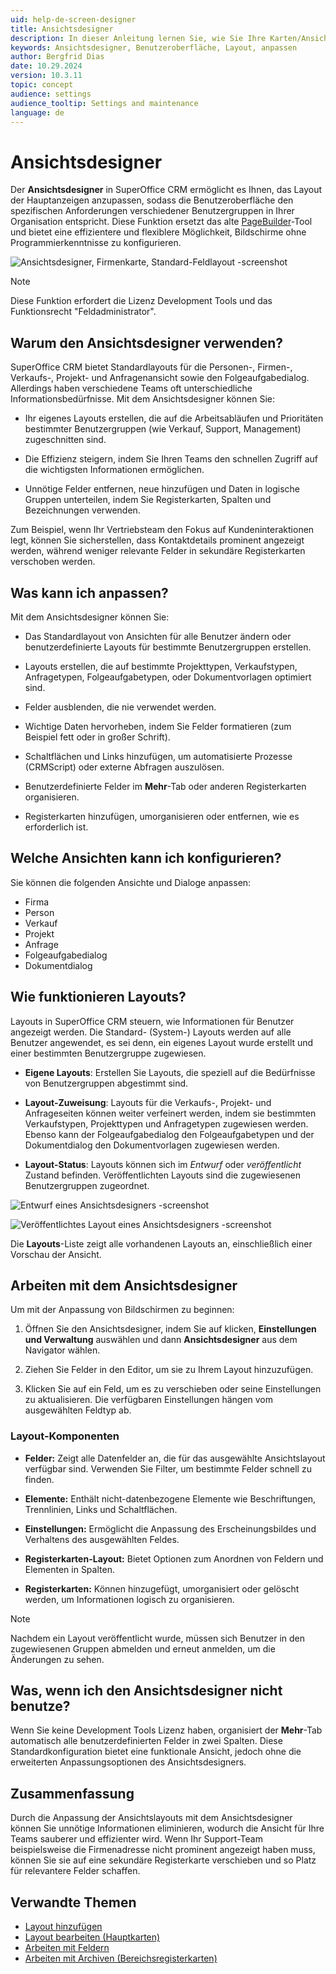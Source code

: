 ```yaml
---
uid: help-de-screen-designer
title: Ansichtsdesigner
description: In dieser Anleitung lernen Sie, wie Sie Ihre Karten/Ansichten konfigurieren.
keywords: Ansichtsdesigner, Benutzeroberfläche, Layout, anpassen
author: Bergfrid Dias
date: 10.29.2024
version: 10.3.11
topic: concept
audience: settings
audience_tooltip: Settings and maintenance
language: de
---
```


# Ansichtsdesigner <i class="ph ph-squares-four" aria-hidden="true"></i>

Der **Ansichtsdesigner** in SuperOffice CRM ermöglicht es Ihnen, das Layout der Hauptanzeigen anzupassen, sodass die Benutzeroberfläche den spezifischen Anforderungen verschiedener Benutzergruppen in Ihrer Organisation entspricht. Diese Funktion ersetzt das alte [PageBuilder][9]-Tool und bietet eine effizientere und flexiblere Möglichkeit, Bildschirme ohne Programmierkenntnisse zu konfigurieren.

![Ansichtsdesigner, Firmenkarte, Standard-Feldlayout -screenshot][img5]

> [!NOTE]
> Diese Funktion erfordert die Lizenz Development Tools und das Funktionsrecht "Feldadministrator".

## Warum den Ansichtsdesigner verwenden?

SuperOffice CRM bietet Standardlayouts für die Personen-, Firmen-, Verkaufs-, Projekt- und Anfragenansicht sowie den Folgeaufgabedialog. Allerdings haben verschiedene Teams oft unterschiedliche Informationsbedürfnisse. Mit dem Ansichtsdesigner können Sie:

* Ihr eigenes Layouts erstellen, die auf die Arbeitsabläufen und Prioritäten bestimmter Benutzergruppen (wie Verkauf, Support, Management) zugeschnitten sind.

* Die Effizienz steigern, indem Sie Ihren Teams den schnellen Zugriff auf die wichtigsten Informationen ermöglichen.

* Unnötige Felder entfernen, neue hinzufügen und Daten in logische Gruppen unterteilen, indem Sie Registerkarten, Spalten und Bezeichnungen verwenden.

Zum Beispiel, wenn Ihr Vertriebsteam den Fokus auf Kundeninteraktionen legt, können Sie sicherstellen, dass Kontaktdetails prominent angezeigt werden, während weniger relevante Felder in sekundäre Registerkarten verschoben werden.

## Was kann ich anpassen?

Mit dem Ansichtsdesigner können Sie:

* Das Standardlayout von Ansichten für alle Benutzer ändern oder benutzerdefinierte Layouts für bestimmte Benutzergruppen erstellen.

* Layouts erstellen, die auf bestimmte Projekttypen, Verkaufstypen, Anfragetypen, Folgeaufgabetypen, oder Dokumentvorlagen optimiert sind.

* Felder ausblenden, die nie verwendet werden.

* Wichtige Daten hervorheben, indem Sie Felder formatieren (zum Beispiel fett oder in großer Schrift).

* Schaltflächen und Links hinzufügen, um automatisierte Prozesse (CRMScript) oder externe Abfragen auszulösen.

* Benutzerdefinierte Felder im **Mehr**-Tab oder anderen Registerkarten organisieren.

* Registerkarten hinzufügen, umorganisieren oder entfernen, wie es erforderlich ist.

## Welche Ansichten kann ich konfigurieren?

Sie können die folgenden Ansichte und Dialoge anpassen:

* Firma
* Person
* Verkauf
* Projekt
* Anfrage
* Folgeaufgabedialog
* Dokumentdialog

## Wie funktionieren Layouts?

Layouts in SuperOffice CRM steuern, wie Informationen für Benutzer angezeigt werden. Die Standard- (System-) Layouts werden auf alle Benutzer angewendet, es sei denn, ein eigenes Layout wurde erstellt und einer bestimmten Benutzergruppe zugewiesen.

* **Eigene Layouts**: Erstellen Sie Layouts, die speziell auf die Bedürfnisse von Benutzergruppen abgestimmt sind.

* **Layout-Zuweisung**: Layouts für die Verkaufs-, Projekt- und Anfrageseiten können weiter verfeinert werden, indem sie bestimmten Verkaufstypen, Projekttypen und Anfragetypen zugewiesen werden. Ebenso kann der Folgeaufgabedialog den Folgeaufgabetypen und der Dokumentdialog den Dokumentvorlagen zugewiesen werden.

* **Layout-Status**: Layouts können sich im *Entwurf* oder *veröffentlicht* Zustand befinden. Veröffentlichten Layouts sind die zugewiesenen Benutzergruppen zugeordnet.

![Entwurf eines Ansichtsdesigners -screenshot][img3]

![Veröffentlichtes Layout eines Ansichtsdesigners -screenshot][img4]

Die **Layouts**-Liste zeigt alle vorhandenen Layouts an, einschließlich einer Vorschau der Ansicht.

## Arbeiten mit dem Ansichtsdesigner

Um mit der Anpassung von Bildschirmen zu beginnen:

1. Öffnen Sie den Ansichtsdesigner, indem Sie auf <i class="ph ph-list" aria-label="Main menu"></i> klicken, **Einstellungen und Verwaltung** auswählen und dann **Ansichtsdesigner** aus dem Navigator wählen.

2. Ziehen Sie Felder in den Editor, um sie zu Ihrem Layout hinzuzufügen.

3. Klicken Sie auf ein Feld, um es zu verschieben oder seine Einstellungen zu aktualisieren. Die verfügbaren Einstellungen hängen vom ausgewählten Feldtyp ab.

### Layout-Komponenten

* **Felder:** Zeigt alle Datenfelder an, die für das ausgewählte Ansichtslayout verfügbar sind. Verwenden Sie Filter, um bestimmte Felder schnell zu finden.

* **Elemente:** Enthält nicht-datenbezogene Elemente wie Beschriftungen, Trennlinien, Links und Schaltflächen.

* **Einstellungen:** Ermöglicht die Anpassung des Erscheinungsbildes und Verhaltens des ausgewählten Feldes.

* **Registerkarten-Layout:** Bietet Optionen zum Anordnen von Feldern und Elementen in Spalten.

* **Registerkarten:** Können hinzugefügt, umorganisiert oder gelöscht werden, um Informationen logisch zu organisieren.

> [!NOTE]
> Nachdem ein Layout veröffentlicht wurde, müssen sich Benutzer in den zugewiesenen Gruppen abmelden und erneut anmelden, um die Änderungen zu sehen.

## Was, wenn ich den Ansichtsdesigner nicht benutze?

Wenn Sie keine Development Tools Lizenz haben, organisiert der **Mehr**-Tab automatisch alle benutzerdefinierten Felder in zwei Spalten. Diese Standardkonfiguration bietet eine funktionale Ansicht, jedoch ohne die erweiterten Anpassungsoptionen des Ansichtsdesigners.

## Zusammenfassung

Durch die Anpassung der Ansichtslayouts mit dem Ansichtsdesigner können Sie unnötige Informationen eliminieren, wodurch die Ansicht für Ihre Teams sauberer und effizienter wird. Wenn Ihr Support-Team beispielsweise die Firmenadresse nicht prominent angezeigt haben muss, können Sie sie auf eine sekundäre Registerkarte verschieben und so Platz für relevantere Felder schaffen.

## Verwandte Themen

* [Layout hinzufügen][2]
* [Layout bearbeiten (Hauptkarten)][1]
* [Arbeiten mit Feldern][4]
* [Arbeiten mit Archiven (Bereichsregisterkarten)][3]

<!-- Referenced links -->
[1]: edit-layout.md
[2]: add-layout.md
[3]: working-with-archives.md
[4]: working-with-fields.md
[9]: ../../../../en/ui/web-app/pagebuilder/index.md

<!-- Referenced images -->
[img3]: ../../../../media/loc/en/ui/status-draft.png
[img4]: ../../../../media/loc/en/ui/status-published.png
[img5]: ../../../../media/loc/en/ui/edit-card-layout-fields.png
